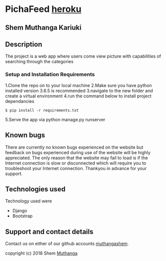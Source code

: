 # PichaFeed [heroku]()

## 

## **Shem Muthanga Kariuki**

## Description
The project is a web app where users come view picture with capabilities of searching through the categories


### Setup and Installation Requirements

1.Clone the repo on to your local machine
2.Make sure you have python installed version 3.6.5 is recommended
3.navigate to the new folder and create a virtual environment
4.run the command below to install project dependancies
```
$ pip install -r requirements.txt
```
5.Serve the app via python manage.py runserver

## Known bugs

There are currently no known bugs experienced on the website but feedback on bugs experienced during use of the website will be highly appreciated. The only reason that the website may fail to load is if the Internet connection is slow or disconnected which will require you to troubleshoot your Internet connection. Thankyou in advance for your support.

## Technologies used

Technology used were
* Django
* Bootstrap



## Support and contact details

Contact us on either of our github accounts
 [muthangashem](https://github.com/muthangashem).

copyright (c) 2018 Shem [Muthanga](https://github.com/muthangashem)
